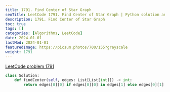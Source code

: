 ```yaml
---
title: 1791. Find Center of Star Graph
seoTitle: LeetCode 1791. Find Center of Star Graph | Python solution and explanation
description: 1791. Find Center of Star Graph
toc: true
tags: []
categories: [Algorithms, LeetCode]
date: 2024-01-01
lastMod: 2024-01-01
featuredImage: https://picsum.photos/700/155?grayscale
weight: 1791
---
```


[LeetCode problem 1791](https://leetcode.com/problems/find-center-of-star-graph/)

```python
class Solution:
    def findCenter(self, edges: List[List[int]]) -> int:
        return edges[0][0] if edges[0][0] in edges[1] else edges[0][1]

```
